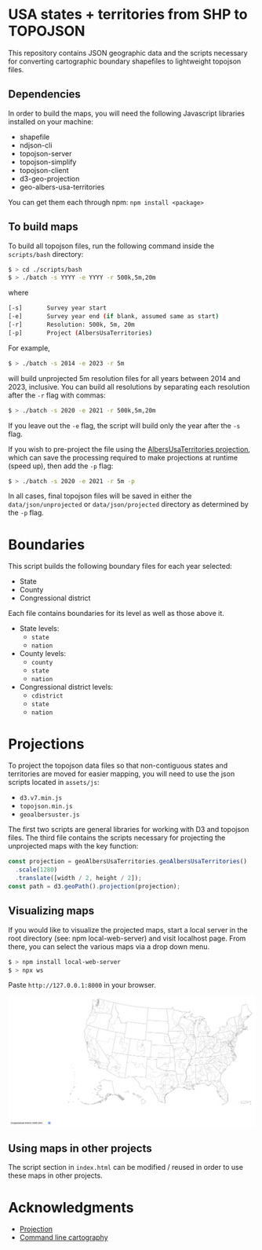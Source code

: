 # USA states + territories from SHP to TOPOJSON 

This repository contains JSON geographic data and the scripts necessary for
converting cartographic boundary shapefiles to lightweight topojson files.

## Dependencies

In order to build the maps, you will need the following Javascript libraries
installed on your machine:

- shapefile
- ndjson-cli
- topojson-server
- topojson-simplify
- topojson-client
- d3-geo-projection
- geo-albers-usa-territories

You can get them each through npm: `npm install <package>`

## To build maps

To build all topojson files, run the following command inside the `scripts/bash`
directory:

``` bash
$ > cd ./scripts/bash
$ > ./batch -s YYYY -e YYYY -r 500k,5m,20m 
```
where 

``` bash
[-s]       Survey year start
[-e]       Survey year end (if blank, assumed same as start)
[-r]       Resolution: 500k, 5m, 20m
[-p]       Project (AlbersUsaTerritories)
```

For example,

``` bash
$ > ./batch -s 2014 -e 2023 -r 5m 
```

will build unprojected 5m resolution files for all years between 2014 and 2023,
inclusive. You can build all resolutions by separating each resolution after the
`-r` flag with commas:

``` bash
$ > ./batch -s 2020 -e 2021 -r 500k,5m,20m
```

If you leave out the `-e` flag, the script will build only the year after the
`-s` flag.

If you wish to pre-project the file using the [AlbersUsaTerritories
projection](https://github.com/stamen/geo-albers-usa-territories),
which can save the processing required to make projections at runtime (speed
up), then add the `-p` flag:

``` bash
$ > ./batch -s 2020 -e 2021 -r 5m -p
```

In all cases, final topojson files will be saved in either the
`data/json/unprojected` or `data/json/projected` directory as determined by the
`-p` flag.

# Boundaries

This script builds the following boundary files for each year selected:

- State
- County
- Congressional district


Each file contains boundaries for its level as well as those above it. 

- State levels:
  - `state`
  - `nation`
- County levels:
  - `county`
  - `state`
  - `nation`
- Congressional district levels:
  - `cdistrict`
  - `state`
  - `nation`
  
# Projections

To project the topojson data files so that non-contiguous states and territories
are moved for easier mapping, you will need to use the json scripts located in `assets/js`:

- `d3.v7.min.js`
- `topojson.min.js`
- `geoalbersuster.js`

The first two scripts are general libraries for working with D3 and topojson
files. The third file contains the scripts necessary for projecting the
unprojected maps with the key function:

``` javascript
const projection = geoAlbersUsaTerritories.geoAlbersUsaTerritories()
  .scale(1280)
  .translate([width / 2, height / 2]);
const path = d3.geoPath().projection(projection);
```
  
## Visualizing maps

If you would like to visualize the projected maps, start a local server in the
root directory (see: npm local-web-server) and visit localhost page. From there,
you can select the various maps via a drop down menu.

``` bash
$ > npm install local-web-server
$ > npx ws
```
Paste `http://127.0.0.1:8000` in your browser.

![View maps locally](./img/check_map.png)

## Using maps in other projects

The script section in `index.html` can be modified / reused in order to use
these maps in other projects.

# Acknowledgments

- [Projection](https://github.com/stamen/geo-albers-usa-territories)
- [Command line cartography](https://medium.com/@mbostock/command-line-cartography-part-1-897aa8f8ca2c)

